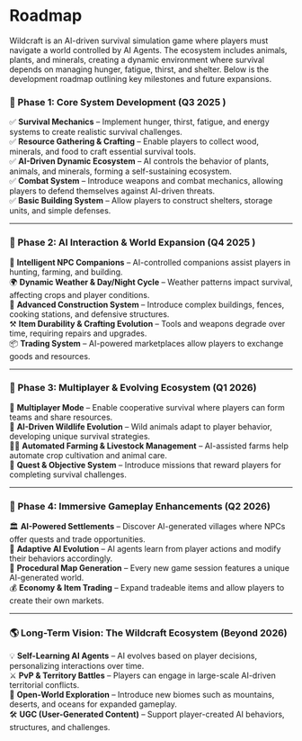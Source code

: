 # Roadmap

Wildcraft is an AI-driven survival simulation game where players must navigate a world controlled by AI Agents. The ecosystem includes animals, plants, and minerals, creating a dynamic environment where survival depends on managing hunger, fatigue, thirst, and shelter. Below is the development roadmap outlining key milestones and future expansions.

### **📌 Phase 1: Core System Development (Q3 2025 )**

✅ **Survival Mechanics** – Implement hunger, thirst, fatigue, and energy systems to create realistic survival challenges.\
✅ **Resource Gathering & Crafting** – Enable players to collect wood, minerals, and food to craft essential survival tools.\
✅ **AI-Driven Dynamic Ecosystem** – AI controls the behavior of plants, animals, and minerals, forming a self-sustaining ecosystem.\
✅ **Combat System** – Introduce weapons and combat mechanics, allowing players to defend themselves against AI-driven threats.\
✅ **Basic Building System** – Allow players to construct shelters, storage units, and simple defenses.

***

### **🚀 Phase 2: AI Interaction & World Expansion (Q4 2025 )**

🔄 **Intelligent NPC Companions** – AI-controlled companions assist players in hunting, farming, and building.\
🌍 **Dynamic Weather & Day/Night Cycle** – Weather patterns impact survival, affecting crops and player conditions.\
🏡 **Advanced Construction System** – Introduce complex buildings, fences, cooking stations, and defensive structures.\
⚒️ **Item Durability & Crafting Evolution** – Tools and weapons degrade over time, requiring repairs and upgrades.\
📦 **Trading System** – AI-powered marketplaces allow players to exchange goods and resources.

***

### **🌿 Phase 3: Multiplayer & Evolving Ecosystem (Q1 2026)**

👥 **Multiplayer Mode** – Enable cooperative survival where players can form teams and share resources.\
🐾 **AI-Driven Wildlife Evolution** – Wild animals adapt to player behavior, developing unique survival strategies.\
👨‍🌾 **Automated Farming & Livestock Management** – AI-assisted farms help automate crop cultivation and animal care.\
🎯 **Quest & Objective System** – Introduce missions that reward players for completing survival challenges.

***

### **🏹 Phase 4: Immersive Gameplay Enhancements (Q2 2026)**

🏛 **AI-Powered Settlements** – Discover AI-generated villages where NPCs offer quests and trade opportunities.\
🧩 **Adaptive AI Evolution** – AI agents learn from player actions and modify their behaviors accordingly.\
🔮 **Procedural Map Generation** – Every new game session features a unique AI-generated world.\
💰 **Economy & Item Trading** – Expand tradeable items and allow players to create their own markets.

***

### **🌎 Long-Term Vision: The Wildcraft Ecosystem (Beyond 2026)**

💡 **Self-Learning AI Agents** – AI evolves based on player decisions, personalizing interactions over time.\
⚔️ **PvP & Territory Battles** – Players can engage in large-scale AI-driven territorial conflicts.\
🌌 **Open-World Exploration** – Introduce new biomes such as mountains, deserts, and oceans for expanded gameplay.\
🛠️ **UGC (User-Generated Content)** – Support player-created AI behaviors, structures, and challenges.
